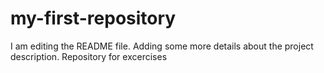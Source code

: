 # my-first-repository
I am editing the README file. Adding some more details about the project description.
Repository for excercises
